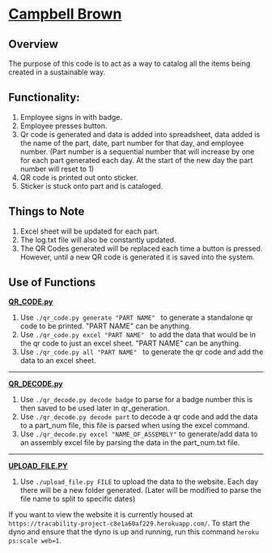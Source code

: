 # **<u>Campbell Brown</u>** #

## Overview ##
The purpose of this code is to act as a way to catalog all the items being created in a sustainable way.

## Functionality: ##
1. Employee signs in with badge.
2. Employee presses button.
3. Qr code is generated and data is added into spreadsheet, data added is the name of the part, date,
   part number for that day, and employee number.
   (Part number is a sequential number that will increase by one for each part generated each day. At the start of the new day
   the part number will reset to 1)
4. QR code is printed out onto sticker.
5. Sticker is stuck onto part and is cataloged.

## Things to Note ##
1. Excel sheet will be updated for each part.
2. The log.txt file will also be constantly updated.
3. The QR Codes generated will be replaced each time a button is pressed. However, until a new QR code is generated it is saved into the system.

## Use of Functions ##

**<u>QR_CODE.py</u>**
1. Use ```./qr_code.py generate "PART NAME" ``` to generate a standalone qr code to be printed. "PART NAME" can be anything.
2. Use ```./qr_code.py excel "PART NAME" ``` to add the data that would be in the qr code to just an excel sheet. "PART NAME" can be anything.
3. Use ```./qr_code.py all "PART NAME" ``` to generate the qr code and add the data to an excel sheet.

-----------------------------------------------------------------------------------------------------------------------

**<u>QR_DECODE.py</u>**
1. Use ```./qr_decode.py decode badge``` to parse for a badge number this is then saved to be used later in qr_generation.
2. Use ```./qr_decode.py decode part``` to decode a qr code and add the data to a part_num file, this file is parsed when using the excel command.
3. Use ```./qr_decode.py excel "NAME_OF_ASSEMBLY"``` to generate/add data to an assembly excel file by parsing the data in the part_num.txt file.

-----------------------------------------------------------------------------------------------------------------------

**<u>UPLOAD_FILE.PY</u>**
1. Use ```./upload_file.py FILE``` to upload the data to the website. Each day there will be a new folder generated.
   (Later will be modified to parse the file name to split to specific dates)

If you want to view the website it is currently housed at ```https://tracability-project-c8e1a60af229.herokuapp.com/```.
To start the dyno and ensure that the dyno is up and running, run this command ```heroku ps:scale web=1```.